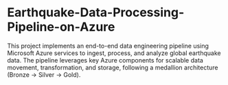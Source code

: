 # Earthquake-Data-Processing-Pipeline-on-Azure
This project implements an end-to-end data engineering pipeline using Microsoft Azure services to ingest, process, and analyze global earthquake data. The pipeline leverages key Azure components for scalable data movement, transformation, and storage, following a medallion architecture (Bronze → Silver → Gold).
